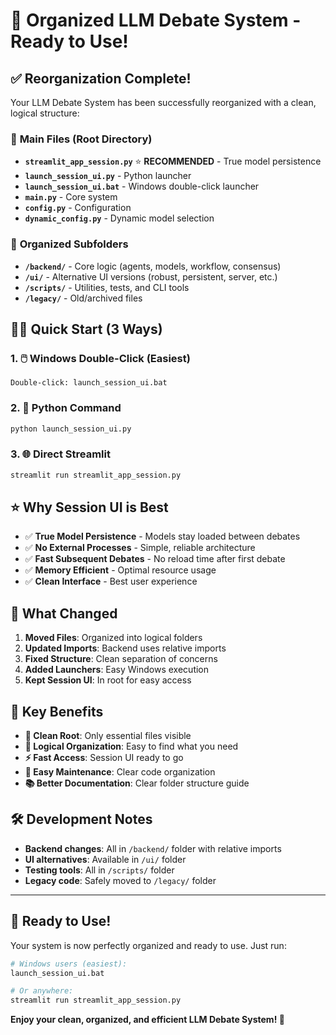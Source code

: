 # 🎯 **Organized LLM Debate System - Ready to Use!**

## ✅ **Reorganization Complete!**

Your LLM Debate System has been successfully reorganized with a clean, logical structure:

### 🚀 **Main Files (Root Directory)**
- **`streamlit_app_session.py`** ⭐ **RECOMMENDED** - True model persistence
- **`launch_session_ui.py`** - Python launcher
- **`launch_session_ui.bat`** - Windows double-click launcher
- **`main.py`** - Core system
- **`config.py`** - Configuration
- **`dynamic_config.py`** - Dynamic model selection

### 📁 **Organized Subfolders**
- **`/backend/`** - Core logic (agents, models, workflow, consensus)
- **`/ui/`** - Alternative UI versions (robust, persistent, server, etc.)
- **`/scripts/`** - Utilities, tests, and CLI tools
- **`/legacy/`** - Old/archived files

## 🏃‍♂️ **Quick Start (3 Ways)**

### **1. 🖱️ Windows Double-Click (Easiest)**
```
Double-click: launch_session_ui.bat
```

### **2. 🐍 Python Command**
```bash
python launch_session_ui.py
```

### **3. 🌐 Direct Streamlit**
```bash
streamlit run streamlit_app_session.py
```

## ⭐ **Why Session UI is Best**

- ✅ **True Model Persistence** - Models stay loaded between debates
- ✅ **No External Processes** - Simple, reliable architecture  
- ✅ **Fast Subsequent Debates** - No reload time after first debate
- ✅ **Memory Efficient** - Optimal resource usage
- ✅ **Clean Interface** - Best user experience

## 🔧 **What Changed**

1. **Moved Files**: Organized into logical folders
2. **Updated Imports**: Backend uses relative imports
3. **Fixed Structure**: Clean separation of concerns
4. **Added Launchers**: Easy Windows execution
5. **Kept Session UI**: In root for easy access

## 🎯 **Key Benefits**

- **🧹 Clean Root**: Only essential files visible
- **📁 Logical Organization**: Easy to find what you need
- **⚡ Fast Access**: Session UI ready to go
- **🔧 Easy Maintenance**: Clear code organization
- **📚 Better Documentation**: Clear folder structure guide

## 🛠️ **Development Notes**

- **Backend changes**: All in `/backend/` folder with relative imports
- **UI alternatives**: Available in `/ui/` folder
- **Testing tools**: All in `/scripts/` folder
- **Legacy code**: Safely moved to `/legacy/` folder

---

## 🚀 **Ready to Use!**

Your system is now perfectly organized and ready to use. Just run:

```bash
# Windows users (easiest):
launch_session_ui.bat

# Or anywhere:
streamlit run streamlit_app_session.py
```

**Enjoy your clean, organized, and efficient LLM Debate System! 🎉**
